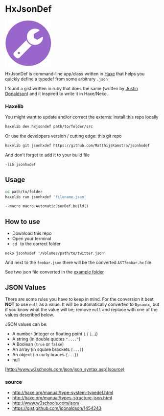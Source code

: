 # HxJsonDef

![](icon.png)

HxJsonDef is command-line app/class written in [Haxe](http://www.haxe.org) that helps you quickly define a typedef from some arbitrary `.json`

I found a gist written in ruby that does the same (written by [Justin Donaldson](https://gist.github.com/jdonaldson/1454243)) and it inspired to write it in Haxe/Neko.









### Haxelib


You might want to update and/or correct the externs: install this repo locally

```bash
haxelib dev hxjsondef path/to/folder/src
```

Or use the developers version / cutting edge: this git repo

```bash
haxelib git jsonhxdef https://github.com/MatthijsKamstra/jsonhxdef
```

And don't forget to add it to your build file

```bash
-lib jsonhxdef
```



## Usage


```bash
cd path/to/folder
haxelib run jsonhxdef 'filename.json'
```



```haxe
--macro macro.AutomaticJsonDef.build()
```



## How to use

- Download this repo
- Open your terminal
- `cd ` to the correct folder

```
neko jsonhxdef '/Volumes/path/to/twitter.json'
```
And next to the `foobar.json` there will be the converted `ASTfoobar.hx` file.

See two json file converted in the [example folder](bin/example)

## JSON Values

There are some rules you have to keep in mind.
For the conversion it best **NOT** to use `null` as a value.
It will be automatically converted to `Dynamic`, but if you know what the value will be; remove `null` and replace with one of the values described below.

JSON values can be:

- A number (integer or floating point `1` / `1.1`)
- A string (in double quotes `"...."`)
- A Boolean (`true` or `false`)
- An array (in square brackets `[...]`)
- An object (in curly braces `{...}`)
- null

[http://www.w3schools.com/json/json_syntax.asp](source)



### source

- <http://haxe.org/manual/type-system-typedef.html>
- <http://haxe.org/manual/types-structure-json.html>
- <http://www.w3schools.com/json/>
- <https://gist.github.com/jdonaldson/1454243>
